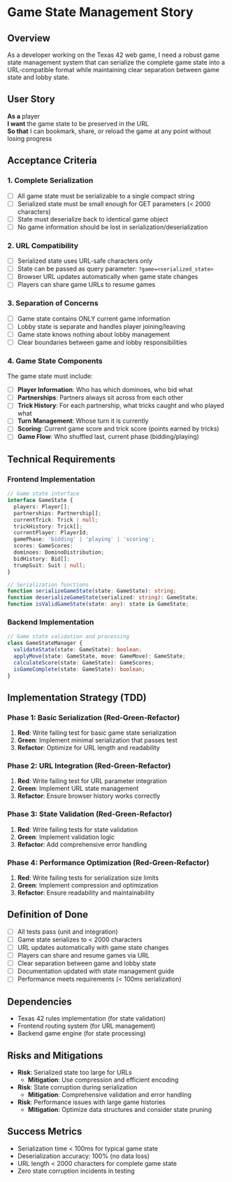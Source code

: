 # Game State Management Story

## Overview
As a developer working on the Texas 42 web game, I need a robust game state management system that can serialize the complete game state into a URL-compatible format while maintaining clear separation between game state and lobby state.

## User Story
**As a** player  
**I want** the game state to be preserved in the URL  
**So that** I can bookmark, share, or reload the game at any point without losing progress

## Acceptance Criteria

### 1. Complete Serialization
- [ ] All game state must be serializable to a single compact string
- [ ] Serialized state must be small enough for GET parameters (< 2000 characters)
- [ ] State must deserialize back to identical game object
- [ ] No game information should be lost in serialization/deserialization

### 2. URL Compatibility
- [ ] Serialized state uses URL-safe characters only
- [ ] State can be passed as query parameter: `?game=<serialized_state>`
- [ ] Browser URL updates automatically when game state changes
- [ ] Players can share game URLs to resume games

### 3. Separation of Concerns
- [ ] Game state contains ONLY current game information
- [ ] Lobby state is separate and handles player joining/leaving
- [ ] Game state knows nothing about lobby management
- [ ] Clear boundaries between game and lobby responsibilities

### 4. Game State Components
The game state must include:
- [ ] **Player Information**: Who has which dominoes, who bid what
- [ ] **Partnerships**: Partners always sit across from each other
- [ ] **Trick History**: For each partnership, what tricks caught and who played what
- [ ] **Turn Management**: Whose turn it is currently
- [ ] **Scoring**: Current game score and trick score (points earned by tricks)
- [ ] **Game Flow**: Who shuffled last, current phase (bidding/playing)

## Technical Requirements

### Frontend Implementation
```typescript
// Game state interface
interface GameState {
  players: Player[];
  partnerships: Partnership[];
  currentTrick: Trick | null;
  trickHistory: Trick[];
  currentPlayer: PlayerId;
  gamePhase: 'bidding' | 'playing' | 'scoring';
  scores: GameScores;
  dominoes: DominoDistribution;
  bidHistory: Bid[];
  trumpSuit: Suit | null;
}

// Serialization functions
function serializeGameState(state: GameState): string;
function deserializeGameState(serialized: string): GameState;
function isValidGameState(state: any): state is GameState;
```

### Backend Implementation
```typescript
// Game state validation and processing
class GameStateManager {
  validateState(state: GameState): boolean;
  applyMove(state: GameState, move: GameMove): GameState;
  calculateScore(state: GameState): GameScores;
  isGameComplete(state: GameState): boolean;
}
```

## Implementation Strategy (TDD)

### Phase 1: Basic Serialization (Red-Green-Refactor)
1. **Red**: Write failing test for basic game state serialization
2. **Green**: Implement minimal serialization that passes test
3. **Refactor**: Optimize for URL length and readability

### Phase 2: URL Integration (Red-Green-Refactor)
1. **Red**: Write failing test for URL parameter integration
2. **Green**: Implement URL state management
3. **Refactor**: Ensure browser history works correctly

### Phase 3: State Validation (Red-Green-Refactor)
1. **Red**: Write failing tests for state validation
2. **Green**: Implement validation logic
3. **Refactor**: Add comprehensive error handling

### Phase 4: Performance Optimization (Red-Green-Refactor)
1. **Red**: Write failing tests for serialization size limits
2. **Green**: Implement compression and optimization
3. **Refactor**: Ensure readability and maintainability

## Definition of Done
- [ ] All tests pass (unit and integration)
- [ ] Game state serializes to < 2000 characters
- [ ] URL updates automatically with game state changes
- [ ] Players can share and resume games via URL
- [ ] Clear separation between game and lobby state
- [ ] Documentation updated with state management guide
- [ ] Performance meets requirements (< 100ms serialization)

## Dependencies
- Texas 42 rules implementation (for state validation)
- Frontend routing system (for URL management)
- Backend game engine (for state processing)

## Risks and Mitigations
- **Risk**: Serialized state too large for URLs
  - **Mitigation**: Use compression and efficient encoding
- **Risk**: State corruption during serialization
  - **Mitigation**: Comprehensive validation and error handling
- **Risk**: Performance issues with large game histories
  - **Mitigation**: Optimize data structures and consider state pruning

## Success Metrics
- Serialization time < 100ms for typical game state
- Deserialization accuracy: 100% (no data loss)
- URL length < 2000 characters for complete game state
- Zero state corruption incidents in testing
